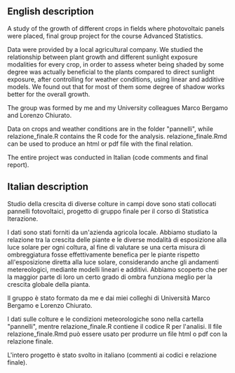 ## English description

A study of the growth of different crops in fields where photovoltaic panels were placed, final group project for the course Advanced Statistics.

Data were provided by a local agricultural company. We studied the relationship between plant growth and different sunlight exposure modalities for every crop, in order to assess wheter being shaded by some degree was actually beneficial to the plants compared to direct sunlight exposure, after controlling for weather conditions, using linear and additive models. We found out that for most of them some degree of shadow works better for the overall growth.

The group was formed by me and my University colleagues Marco Bergamo and Lorenzo Chiurato.

Data on crops and weather conditions are in the folder "pannelli", while relazione_finale.R contains the R code for the analysis. relazione_finale.Rmd can be used to produce an html or pdf file with the final relation.

The entire project was conducted in Italian (code comments and final report).

## Italian description

Studio della crescita di diverse colture in campi dove sono stati collocati pannelli fotovoltaici, progetto di gruppo finale per il corso di Statistica Iterazione.

I dati sono stati forniti da un'azienda agricola locale. Abbiamo studiato la relazione tra la crescita delle piante e le diverse modalità di esposizione alla luce solare per ogni coltura, al fine di valutare se una certa misura di ombreggiatura fosse effettivamente benefica per le piante rispetto all'esposizione diretta alla luce solare, considerando anche gli andamenti metereologici, mediante modelli lineari e additivi. Abbiamo scoperto che per la maggior parte di loro un certo grado di ombra funziona meglio per la crescita globale della pianta.

Il gruppo è stato formato da me e dai miei colleghi di Università Marco Bergamo e Lorenzo Chiurato.

I dati sulle colture e le condizioni meteorologiche sono nella cartella "pannelli", mentre relazione_finale.R contiene il codice R per l'analisi. Il file relazione_finale.Rmd può essere usato per produrre un file html o pdf con la relazione finale.

L'intero progetto è stato svolto in italiano (commenti ai codici e relazione finale).
